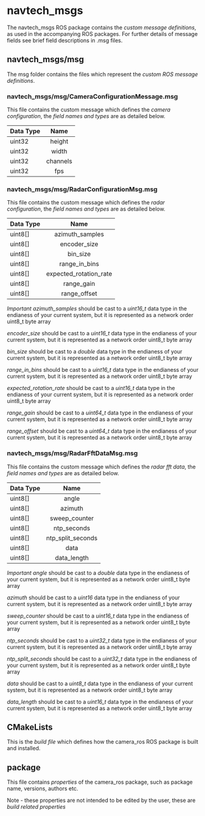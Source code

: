 # navtech_msgs

The navtech_msgs ROS package contains the *custom message definitions*, as used in the accompanying ROS packages. For
further details of message fields see brief field descriptions in .msg files.

## navtech_msgs/msg

The msg folder contains the files which represent the *custom ROS message definitions*.

### navtech_msgs/msg/CameraConfigurationMessage.msg

This file contains the custom message which defines the *camera configuration*, the *field names and types*
are as detailed below.

| Data Type      | Name         |
| :------------- | :----------: |
| uint32         | height       |
| uint32         | width        |
| uint32         | channels     |
| uint32         | fps          |
	
### navtech_msgs/msg/RadarConfigurationMsg.msg

This file contains the custom message which defines the *radar configuration*, the *field names and types*
are as detailed below.

| Data Type      | Name                   |
| :------------- | :--------------------: |
| uint8[]        | azimuth_samples        |
| uint8[]        | encoder_size           |
| uint8[]        | bin_size               |
| uint8[]        | range_in_bins          |
| uint8[]        | expected_rotation_rate |
| uint8[]        | range_gain             |
| uint8[]        | range_offset           |


*Important*
*azimuth_samples* should be cast to a *uint16_t* data type in the endianess of your current system, but it
is represented as a network order uint8_t byte array

*encoder_size* should be cast to a *uint16_t* data type in the endianess of your current system, but it is
represented as a network order uint8_t byte array

*bin_size* should be cast to a *double* data type in the endianess of your current system, but it is represented
as a network order uint8_t byte array

*range_in_bins* should be cast to a *uint16_t* data type in the endianess of your current system, but it is
represented as a network order uint8_t byte array

*expected_rotation_rate* should be cast to a *uint16_t* data type in the endianess of your current system, but
it is represented as a network order uint8_t byte array

*range_gain* should be cast to a *uint64_t* data type in the endianess of your current system, but
it is represented as a network order uint8_t byte array

*range_offset* should be cast to a *uint64_t* data type in the endianess of your current system, but
it is represented as a network order uint8_t byte array

### navtech_msgs/msg/RadarFftDataMsg.msg

This file contains the custom message which defines the *radar fft data*, the *field names and types* are as
detailed below.

| Data Type      | Name              |
| :------------- | :---------------: |
| uint8[]        | angle             |
| uint8[]        | azimuth           |
| uint8[]        | sweep_counter     |
| uint8[]        | ntp_seconds       |
| uint8[]        | ntp_split_seconds |
| uint8[]        | data              |
| uint8[]        | data_length       |

*Important*
*angle* should be cast to a *double* data type in the endianess of your current system, but it is represented as
a network order uint8_t byte array

*azimuth* should be cast to a *uint16* data type in the endianess of your current system, but it is represented
as a network order uint8_t byte array

*sweep_counter* should be cast to a *uint16_t* data type in the endianess of your current system, but it is
represented as a network order uint8_t byte array

*ntp_seconds* should be cast to a *uint32_t* data type in the endianess of your current system, but it is
represented as a network order uint8_t byte array

*ntp_split_seconds* should be cast to a *uint32_t* data type in the endianess of your current system, but it is
represented as a network order uint8_t byte array

*data* should be cast to a *uint8_t* data type in the endianess of your current system, but it is represented as
a network order uint8_t byte array

*data_length* should be cast to a *uint16_t* data type in the endianess of your current system, but it is
represented as a network order uint8_t byte array

## CMakeLists

This is the *build file* which defines how the camera_ros ROS package is built and installed.

## package

This file contains *properties* of the camera_ros package, such as package name, versions, authors etc.

Note - these properties are not intended to be edited by the user, these are *build related properties*